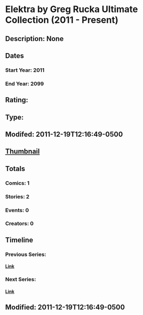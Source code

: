 # Elektra by Greg Rucka Ultimate Collection (2011 - Present)
## Description: None
## Dates
### Start Year: 2011
### End Year: 2099
## Rating: 
## Type: 
## Modifed: 2011-12-19T12:16:49-0500
## [Thumbnail](http://i.annihil.us/u/prod/marvel/i/mg/b/40/image_not_available.jpg)
## Totals
### Comics: 1
### Stories: 2
### Events: 0
### Creators: 0
## Timeline
### Previous Series: 
#### [Link]()
### Next Series: 
#### [Link]()
## Modified: 2011-12-19T12:16:49-0500